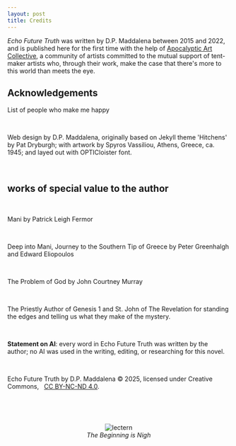 ```yaml
---
layout: post
title: Credits
---
```


*Echo Future Truth* was written by D.P. Maddalena between 2015 and 2022, and is published here for the first time with the help of [Apocalyptic Art Collective](https://apocalypticartcollective.com), a community of artists committed to the mutual support of tent-maker artists who, through their work, make the case that there's more to this world than meets the eye. 

## Acknowledgements

List of people who make me happy

<!--
- Bruce Charonnat (editing, design, promotion, vision, and chief provocateur)
- Nik Bartunek (engineering, marketing, commiseration without capitulation)
- Julie Maddalena (voice coaching and studio support)
- Eric Mathis (early and eternal reader, epical and erical support)
- Marilyn Mcentyre (editing & encouragement, publishing wisdom)
- Zoe Maddalena (vibe & inspiration)
- Michael Toy (soul brother, faithful and universal colaborator, honest assessor)
- Linda Toy (soul sister, networker, encourager)
- Kevin Marks (Original Field Trip Buddy) 
- Marge Boots (graphics)
- Russ Sampson (Saint Sampson, organizer of the *Tonopolo readings*)
- Everyone trapped at Tonopolo (great vibes, great listeners, great feedback)
- Heather Fosth (third-stage rocket ignition)
- Carla Mathis (prayer and wisdom, theater edition)
- Mike McKenna (prayer and wisdom, tech edition; dependable encouragement)
- Craig Lauchner (prayer and wisdom, prayer and wisdom edition)
- Timothy Maddalena (Most Reassuring Fan, grounded wisdom)
- A special thanks to the beautiful, patient, supportive wife of the artist, Anghelika ('that's kind of *your* thing') Maddalena.
- Finally, my God, maker, rescuer, comforter; Word That Orders the Mess (for ordering my mess)
-->

&nbsp;

Web design by D.P. Maddalena, originally based on Jekyll theme 'Hitchens' by Pat Dryburgh; with artwork by Spyros Vassiliou, Athens, Greece, ca. 1945; and layed out with OPTICloister font.

&nbsp;

## works of special value to the author

&nbsp;

Mani by Patrick Leigh Fermor

&nbsp;

Deep into Mani, Journey to the Southern Tip of Greece by Peter Greenhalgh and Edward Eliopoulos

&nbsp;

The Problem of God by John Courtney Murray

&nbsp;

The Priestly Author of Genesis 1 and St. John of The Revelation for standing the edges and telling us what they make of the mystery.  


&nbsp;

**Statement on AI**: every word in Echo Future Truth was written by the author; no AI was used in the writing, editing, or researching for this novel. 

&nbsp;

Echo Future Truth by D.P. Maddalena  © 2025, licensed under Creative Commons, &nbsp; [CC BY-NC-ND 4.0](https://creativecommons.org/licenses/by-nc-nd/4.0/).

&nbsp;

&nbsp;

<div style="text-align:center">
<img src="{{ '/assets/images/aacwordmark.png' | relative_url }}" alt='lectern' /><br />
<em>The Beginning is Nigh</em>
</div>
